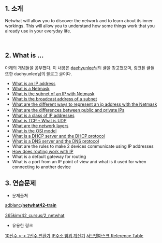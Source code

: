 ## 1. 소개

Netwhat will allow you to discover the network and to learn about its inner workings. This will allow you to understand how some things work that you already use in your everyday life.

<br/>

## 2. What is ...

아래의 개념들을 공부했다. 이 내용은 [daehyunlee](https://github.com/hidaehyunlee/Netwhat)님의 글을 참고했으며, 링크된 글들 또한 daehyunlee님의 블로그 글이다.



- [What is an IP address](https://velog.io/@hidaehyunlee/IP-address란)
- [What is a Netmask](https://velog.io/@hidaehyunlee/넷마스크Netmask와-서브넷마스크Subnetmask)
- [What is the subnet of an IP with Netmask](https://velog.io/@hidaehyunlee/서브넷팅subnetting으로-네크워크를-효율적으로-관리하자)
- [What is the broadcast address of a subnet](https://velog.io/@hidaehyunlee/넷마스크Netmask와-서브넷마스크Subnetmask)
- [What are the diﬀerent ways to represent an ip address with the Netmask](https://velog.io/@hidaehyunlee/서브넷팅subnetting으로-네크워크를-효율적으로-관리하자)
- [What are the diﬀerences between public and private IPs](https://velog.io/@hidaehyunlee/공인Public-사설Private-IP의-차이점)
- [What is a class of IP addresses](https://velog.io/@hidaehyunlee/IP-address란)
- [What is TCP ◦ What is UDP](https://velog.io/@hidaehyunlee/TCP-와-UDP-의-차이)
- [What are the network layers](https://velog.io/@hidaehyunlee/데이터-세그먼트-패킷-헷갈릴-땐-PDU를-알아보자)
- [What is the OSI model](https://velog.io/@hidaehyunlee/데이터가-전달되는-원리-OSI-7계층-모델과-TCPIP-모델)
- [What is a DHCP server and the DHCP protocol](https://velog.io/@hidaehyunlee/더-편리한-인터넷을-위해-DHCP-DNS-프로토콜)
- [What is a DNS server and the DNS protocol](https://velog.io/@hidaehyunlee/더-편리한-인터넷을-위해-DHCP-DNS-프로토콜)
- What are the rules to make 2 devices communicate using IP addresses
- [How does routing work with IP](https://velog.io/@hidaehyunlee/IP-라우팅routing-동작-과정)
- What is a default gateway for routing
- What is a port from an IP point of view and what is it used for when connecting to another device



## 3. 연습문제 

* 문제출처

[adblanc](https://github.com/adblanc)/**[netwhat42-train](https://github.com/adblanc/netwhat42-train)**  
<br/>
[365kim/42_cursus/2_netwhat](https://github.com/365kim/42_cursus/tree/master/2_netwhat)



* 유용한 링크

[10진수 <-> 2진수 변환기](https://ko.calcuworld.com/수학/2진법-계산기/)
[IP주소 범위 계산기](http://jodies.de/ipcalc)
[서브넷마스크 Reference Table](https://www.cloudaccess.net/cloud-control-panel-ccp/157-dns-management/322-subnet-masks-reference-table.html)
